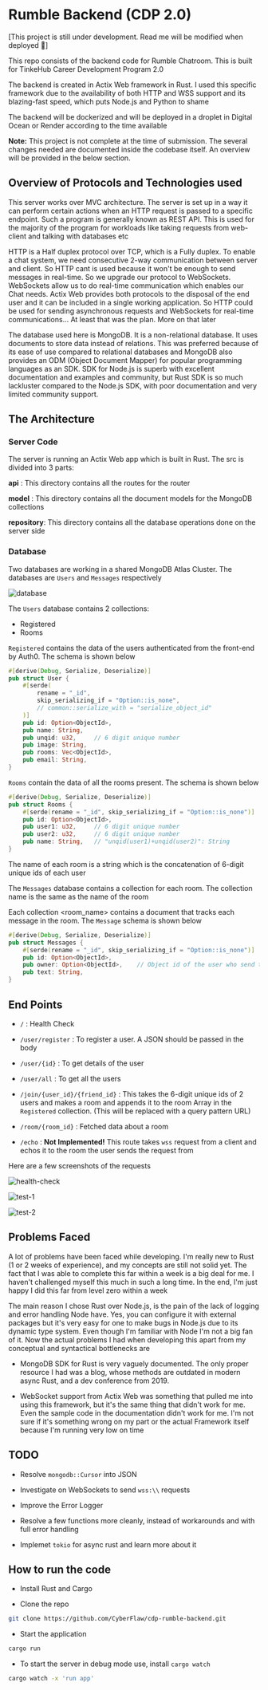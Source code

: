 # Rumble Backend (CDP 2.0)

[This project is still under development. Read me will be modified when deployed 🚀]

This repo consists of the backend code for Rumble Chatroom. This is built for TinkeHub Career Development Program 2.0

The backend is created in Actix Web framework in Rust. I used this specific framework due to the availability of both HTTP and WSS support and its blazing-fast speed, which puts Node.js and Python to shame

The backend will be dockerized and will be deployed in a droplet in Digital Ocean or Render according to the time available

**Note:** This project is not complete at the time of submission. The several changes needed are documented inside the codebase itself. An overview will be provided in the below section.

## Overview of Protocols and Technologies used

This server works over MVC architecture. The server is set up in a way it can perform certain actions when an HTTP request is passed to a specific endpoint. Such a program is generally known as REST API. This is used for the majority of the program for workloads like taking requests from web-client and talking with databases etc

HTTP is a Half duplex protocol over TCP, which is a Fully duplex. To enable a chat system, we need consecutive 2-way communication between server and client. So HTTP cant is used because it won't be enough to send messages in real-time. So we upgrade our protocol to WebSockets. WebSockets allow us to do real-time communication which enables our Chat needs. Actix Web provides both protocols to the disposal of the end user and it can be included in a single working application. So HTTP could be used for sending asynchronous requests and WebSockets for real-time communications... At least that was the plan. More on that later

The database used here is MongoDB. It is a non-relational database. It uses documents to store data instead of relations. This was preferred because of its ease of use compared to relational databases and MongoDB also provides an ODM (Object Document Mapper) for popular programming languages as an SDK. SDK for Node.js is superb with excellent documentation and examples and community, but Rust SDK is so much lackluster compared to the Node.js SDK, with poor documentation and very limited community support.

## The Architecture

### Server Code

The server is running an Actix Web app which is built in Rust. The src is divided into 3 parts:

**api** : This directory contains all the routes for the router

**model** : This directory contains all the document models for the MongoDB collections

**repository**: This directory contains all the database operations done on the server side

### Database

Two databases are working in a shared MongoDB Atlas Cluster. The databases are `Users` and `Messages` respectively

![database](/screenshots/database.jpg)

The `Users` database contains 2 collections:

- Registered
- Rooms

`Registered` contains the data of the users authenticated from the front-end by Auth0. The schema is shown below

```rust
#[derive(Debug, Serialize, Deserialize)]
pub struct User {
    #[serde(
        rename = "_id",
        skip_serializing_if = "Option::is_none",
        // common::serialize_with = "serialize_object_id"
    )]
    pub id: Option<ObjectId>,
    pub name: String,
    pub unqid: u32,     // 6 digit unique number
    pub image: String,
    pub rooms: Vec<ObjectId>,
    pub email: String,
}
```

`Rooms` contain the data of all the rooms present. The schema is shown below

```rust
#[derive(Debug, Serialize, Deserialize)]
pub struct Rooms {
    #[serde(rename = "_id", skip_serializing_if = "Option::is_none")]
    pub id: Option<ObjectId>,
    pub user1: u32,     // 6 digit unique number
    pub user2: u32,     // 6 digit unique number
    pub name: String,   // "unqid(user1)+unqid(user2)": String
}
```

The name of each room is a string which is the concatenation of 6-digit unique ids of each user

The `Messages` database contains a collection for each room. The collection name is the same as the name of the room

Each collection \<room_name> contains a document that tracks each message in the room. The `Message` schema is shown below

```rust
#[derive(Debug, Serialize, Deserialize)]
pub struct Messages {
    #[serde(rename = "_id", skip_serializing_if = "Option::is_none")]
    pub id: Option<ObjectId>,
    pub owner: Option<ObjectId>,    // Object id of the user who send the message
    pub text: String,
}
```

## End Points

- `/` : Health Check

- `/user/register` : To register a user. A JSON should be passed in the body

- `/user/{id}` : To get details of the user

- `/user/all` : To get all the users

- `/join/{user_id}/{friend_id}` : This takes the 6-digit unique ids of 2 users and makes a room and appends it to the room Array in the `Registered` collection. (This will be replaced with a query pattern URL)

- `/room/{room_id}` : Fetched data about a room

- `/echo` : **Not Implemented!** This route takes `wss` request from a client and echos it to the room the user sends the request from

Here are a few screenshots of the requests

![health-check](screenshots/api%20health.jpg)

![test-1](screenshots/api%20test.jpg)

![test-2](screenshots/api%20test%202.jpg)

## Problems Faced

A lot of problems have been faced while developing. I'm really new to Rust (1 or 2 weeks of experience), and my concepts are still not solid yet. The fact that I was able to complete this far within a week is a big deal for me. I haven't challenged myself this much in such a long time. In the end, I'm just happy I did this far from level zero within a week

The main reason I chose Rust over Node.js, is the pain of the lack of logging and error handling Node have. Yes, you can configure it with external packages but it's very easy for one to make bugs in Node.js due to its dynamic type system. Even though I'm familiar with Node I'm not a big fan of it. Now the actual problems I had when developing this apart from my conceptual and syntactical bottlenecks are

- MongoDB SDK for Rust is very vaguely documented. The only proper resource I had was a blog, whose methods are outdated in modern async Rust, and a dev conference from 2019.

- WebSocket support from Actix Web was something that pulled me into using this framework, but it's the same thing that didn't work for me. Even the sample code in the documentation didn't work for me. I'm not sure if it's something wrong on my part or the actual Framework itself because I'm running very low on time

## TODO

- Resolve `mongodb::Cursor` into JSON

- Investigate on WebSockets to send `wss:\\` requests

- Improve the Error Logger

- Resolve a few functions more cleanly, instead of workarounds and with full error handling

- Implemet `tokio` for async rust and learn more about it

## How to run the code

- Install Rust and Cargo

- Clone the repo

```bash
git clone https://github.com/CyberFlaw/cdp-rumble-backend.git
```

- Start the application

```bash
cargo run
```

- To start the server in debug mode use, install `cargo watch`

```bash
cargo watch -x 'run app'
```
